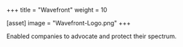 +++
title = "Wavefront"
weight = 10

[asset]
  image = "Wavefront-Logo.png"
+++

Enabled companies to advocate and protect their spectrum.